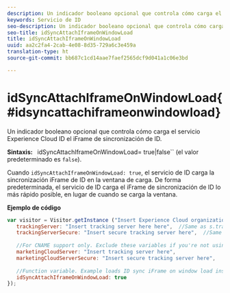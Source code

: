 ```yaml
---
description: Un indicador booleano opcional que controla cómo carga el servicio Experience Cloud ID el iFrame de sincronización de ID.
keywords: Servicio de ID
seo-description: Un indicador booleano opcional que controla cómo carga el servicio Experience Cloud ID el iFrame de sincronización de ID.
seo-title: idSyncAttachIframeOnWindowLoad
title: idSyncAttachIframeOnWindowLoad
uuid: aa2c2fa4-2cab-4e08-8d35-729a6c3e459a
translation-type: ht
source-git-commit: bb687c1cd14aae7faef2565dcf9d041a1c06e3bd

---
```



# idSyncAttachIframeOnWindowLoad{#idsyncattachiframeonwindowload}

Un indicador booleano opcional que controla cómo carga el servicio Experience Cloud ID el iFrame de sincronización de ID.

**Sintaxis:** ` `idSyncAttachIframeOnWindowLoad= true|false`` (el valor predeterminado es `false`).

Cuando `idSyncAttachIframeOnWindowLoad: true`, el servicio de ID carga la sincronización iFrame de ID en la ventana de carga. De forma predeterminada, el servicio de ID carga el iFrame de sincronización de ID lo más rápido posible, en lugar de cuando se carga la ventana.

**Ejemplo de código**

```js
var visitor = Visitor.getInstance ("Insert Experience Cloud organization ID here",{ 
   trackingServer: "Insert tracking server here here",  //Same as s.trackingServer 
   trackingServerSecure: "Insert secure tracking server here",  //Same as s.trackingServerSecure 
 
   //For CNAME support only. Exclude these variables if you're not using CNAME 
   marketingCloudServer: "Insert tracking server here", 
   marketingCloudServerSecure: "Insert secure tracking server here", 
 
   //Function variable. Example loads ID sync iFrame on window load instad of ASAP. 
   idSyncAttachIframeOnWindowLoad: true 
});
```

